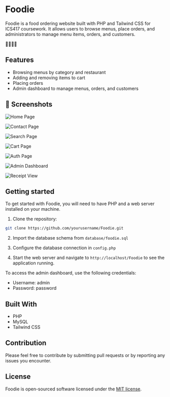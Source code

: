 # Foodie

Foodie is a food ordering website built with PHP and Tailwind CSS for ICS417 coursework. It allows users to browse menus, place orders, and administrators to manage menu items, orders, and customers.

🍔🍕🥪🍱

## Features

- Browsing menus by category and restaurant
- Adding and removing items to cart
- Placing orders
- Admin dashboard to manage menus, orders, and customers

## 📸 Screenshots

![Home Page](https://imgur.com/t9reixd.png "Home Page")

![Contact Page](https://imgur.com/D34O0xu.png "Home Page")

![Search Page](https://imgur.com/PlIhO8b.png "Search Page")

![Cart Page](https://imgur.com/PJu5Ybd.png "Cart Page")

![Auth Page](https://imgur.com/ElS7dEX.png "Auth Page")

![Admin Dashboard](https://imgur.com/2Qt2WjB.png "Admin Dashboard")

![Receipt View](https://imgur.com/L8ueQoX.png "Receipt View")

## Getting started

To get started with Foodie, you will need to have PHP and a web server installed on your machine.

1. Clone the repository:

```bash
git clone https://github.com/yourusername/Foodie.git
```

2. Import the database schema from `database/foodie.sql`

3. Configure the database connection in `config.php`

4. Start the web server and navigate to `http://localhost/Foodie` to see the application running.

To access the admin dashboard, use the following credentials:

- Username: admin
- Password: password

## Built With

- PHP
- MySQL
- Tailwind CSS

## Contribution

Please feel free to contribute by submitting pull requests or by reporting any issues you encounter.

## License

Foodie is open-sourced software licensed under the [MIT license](https://opensource.org/licenses/MIT).
